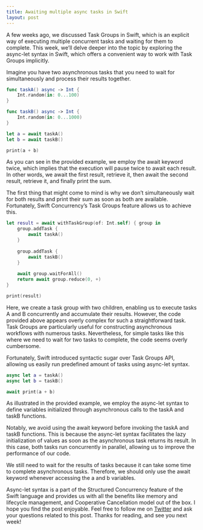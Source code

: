 ```yaml
---
title: Awaiting multiple async tasks in Swift
layout: post
---
```


A few weeks ago, we discussed Task Groups in Swift, which is an explicit way of executing multiple concurrent tasks and waiting for them to complete. This week, we’ll delve deeper into the topic by exploring the async-let syntax in Swift, which offers a convenient way to work with Task Groups implicitly.

Imagine you have two asynchronous tasks that you need to wait for simultaneously and process their results together.

```swift
func taskA() async -> Int {
    Int.random(in: 0...100)
}

func taskB() async -> Int {
    Int.random(in: 0...1000)
}

let a = await taskA()
let b = await taskB()

print(a + b)
```

As you can see in the provided example, we employ the await keyword twice, which implies that the execution will pause twice to await each result. In other words, we await the first result, retrieve it, then await the second result, retrieve it, and finally print the sum.

The first thing that might come to mind is why we don’t simultaneously wait for both results and print their sum as soon as both are available. Fortunately, Swift Concurrency’s Task Groups feature allows us to achieve this.

```swift
let result = await withTaskGroup(of: Int.self) { group in
    group.addTask {
        await taskA()
    }
    
    group.addTask {
        await taskB()
    }
    
    await group.waitForAll()
    return await group.reduce(0, +)
}

print(result)
```

Here, we create a task group with two children, enabling us to execute tasks A and B concurrently and accumulate their results. However, the code provided above appears overly complex for such a straightforward task. Task Groups are particularly useful for constructing asynchronous workflows with numerous tasks. Nevertheless, for simple tasks like this where we need to wait for two tasks to complete, the code seems overly cumbersome.

Fortunately, Swift introduced syntactic sugar over Task Groups API, allowing us easily run predefined amount of tasks using async-let syntax.

```swift
async let a = taskA()
async let b = taskB()

await print(a + b)
```

As illustrated in the provided example, we employ the async-let syntax to define variables initialized through asynchronous calls to the taskA and taskB functions. 

Notably, we avoid using the await keyword before invoking the taskA and taskB functions. This is because the async-let syntax facilitates the lazy initialization of values as soon as the asynchronous task returns its result. In this case, both tasks run concurrently in parallel, allowing us to improve the performance of our code.

We still need to wait for the results of tasks because it can take some time to complete asynchronous tasks. Therefore, we should only use the await keyword whenever accessing the a and b variables.

Async-let syntax is a part of the Structured Concurrency feature of the Swift language and provides us with all the benefits like memory and lifecycle management, and Cooperative Cancellation model out of the box. I hope you find the post enjoyable. Feel free to follow me on [Twitter](https://twitter.com/mecid) and ask your questions related to this post. Thanks for reading, and see you next week!
